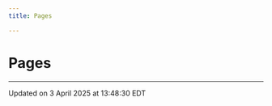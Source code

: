 ```yaml
---
title: Pages

---
```


# Pages







-------------------------------

Updated on  3 April 2025 at 13:48:30 EDT
